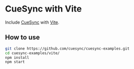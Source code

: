 # CueSync with Vite

Include [CueSync](https://cuesync.github.io) with [Vite](https://vitejs.dev/).

## How to use

```sh
git clone https://github.com/cuesync/cuesync-examples.git
cd cuesync-examples/vite/
npm install
npm start
```
